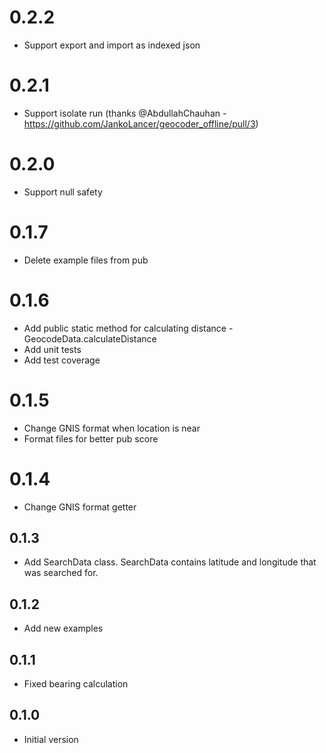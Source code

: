 # 0.2.2

- Support export and import as indexed json

# 0.2.1

- Support isolate run (thanks @AbdullahChauhan - https://github.com/JankoLancer/geocoder_offline/pull/3)

# 0.2.0

- Support null safety

# 0.1.7

- Delete example files from pub

# 0.1.6

- Add public static method for calculating distance - GeocodeData.calculateDistance
- Add unit tests
- Add test coverage

# 0.1.5

- Change GNIS format when location is near
- Format files for better pub score

# 0.1.4

- Change GNIS format getter

## 0.1.3

- Add SearchData class. SearchData contains latitude and longitude that was searched for.

## 0.1.2

- Add new examples

## 0.1.1

- Fixed bearing calculation

## 0.1.0

- Initial version
